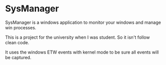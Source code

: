 # SysManager
SysManager is a windows application to monitor your windows and manage win processes.

This is a project for the university when I was student. So it isn't follow clean code.

It uses the windows ETW events with kernel mode to be sure all events will be captured.
